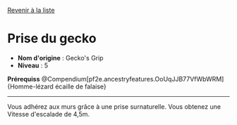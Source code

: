 [Revenir à la liste](..)

# Prise du gecko

 * **Nom d'origine** : Gecko's Grip
 * **Niveau** : 5


<p><span id="ctl00_MainContent_DetailedOutput"><strong>Prérequiss</strong> @Compendium[pf2e.ancestryfeatures.OoUqJJB77VfWbWRM]{Homme-lézard écaille de falaise}<br></span></p>
<hr>
<p>Vous adhérez aux murs grâce à une prise surnaturelle. Vous obtenez une Vitesse d'escalade de 4,5m.&nbsp;</p>
